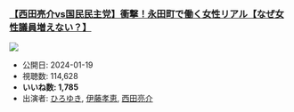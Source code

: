 ### [【西田亮介vs国民民主党】衝撃！永田町で働く女性リアル【なぜ女性議員増えない？】](https://www.youtube.com/watch?v=cNXaPKT8MMI)
[![](https://img.youtube.com/vi/cNXaPKT8MMI/sddefault.jpg)](https://www.youtube.com/watch?v=cNXaPKT8MMI)
-   公開日: 2024-01-19
-   視聴数: 114,628
-   **いいね数: 1,785**
-   出演者: [ひろゆき](/rehacq_fan/people/ひろゆき "wikilink"), [伊藤孝恵](/rehacq_fan/people/伊藤孝恵 "wikilink"), [西田亮介](/rehacq_fan/people/西田亮介 "wikilink")
